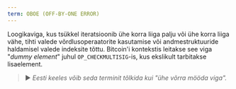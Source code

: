 ```yaml
---
term: OBOE (OFF-BY-ONE ERROR)
---
```


Loogikaviga, kus tsükkel iteratsioonib ühe korra liiga palju või ühe korra liiga vähe, tihti valede võrdlusoperaatorite kasutamise või andmestruktuuride haldamisel valede indeksite tõttu. Bitcoin'i kontekstis leitakse see viga "*dummy element*" juhul `OP_CHECKMULTISIG`-is, kus ekslikult tarbitakse lisaelement.

> ► *Eesti keeles võib seda terminit tõlkida kui "ühe võrra mööda viga".*